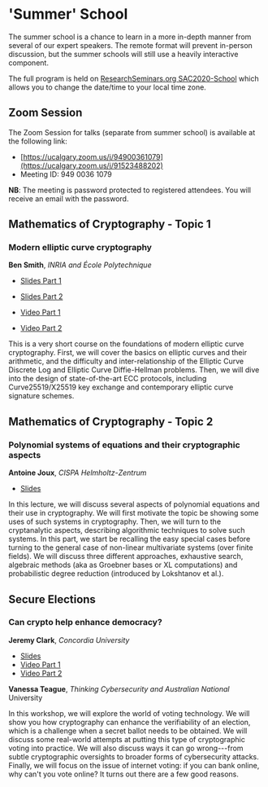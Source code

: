 # 'Summer' School

The summer school is a chance to learn in a more in-depth manner from several of our expert speakers. The remote format will prevent in-person discussion, but the summer schools will still use a heavily interactive component.

The full program is held on [ResearchSeminars.org SAC2020-School](https://researchseminars.org/seminar/SAC2020-School) which allows you to change the date/time to your local time zone.

## Zoom Session

The Zoom Session for talks (separate from summer school) is available at the following link:

* [https://ucalgary.zoom.us/j/94900361079](https://ucalgary.zoom.us/j/91523488202)
* Meeting ID: 949 0036 1079

**NB**: The meeting is password protected to registered attendees. You will receive an email with the password.


## Mathematics of Cryptography - Topic 1

### Modern elliptic curve cryptography

**Ben Smith**,  *INRIA and École Polytechnique*

* [Slides Part 1](\files\slides\SAC-Summer-Smith-ECC-1.pdf)
* [Slides Part 2](\files\slides\SAC-Summer-Smith-ECC-2.pdf)

* [Video Part 1](https://www.youtube.com/watch?v=0Vm31gijGvg)
* [Video Part 2](https://www.youtube.com/watch?v=WF3MvCYCYBk)

This is a very short course on the foundations of modern elliptic curve
cryptography.  First, we will cover the basics on elliptic curves and
their arithmetic, and the difficulty and inter-relationship of the
Elliptic Curve Discrete Log and Elliptic Curve Diffie-Hellman problems.
Then, we will dive into the design of state-of-the-art ECC protocols,
including Curve25519/X25519 key exchange and contemporary elliptic curve
signature schemes.

## Mathematics of Cryptography - Topic 2

### Polynomial systems of equations and their cryptographic aspects

**Antoine Joux**,  *CISPA Helmholtz-Zentrum*

* [Slides](\files\slides\SAC-Summer-Joux.pdf)

In this lecture, we will discuss several aspects of polynomial equations and their use in cryptography. We will first motivate the topic be showing some uses of such systems in cryptography. Then, we will turn to the cryptanalytic aspects, describing algorithmic techniques to solve such systems. In this part, we start be recalling the easy special cases before turning to the general case of non-linear multivariate systems (over finite fields). We will discuss three different approaches, exhaustive search, algebraic methods (aka as Groebner bases or XL computations) and probabilistic degree reduction (introduced by Lokshtanov et al.).

## Secure Elections

### Can crypto help enhance democracy?

**Jeremy Clark**, *Concordia University*

* [Slides](\files\slides\SAC-Summer-Clark-1.pdf)
* [Video Part 1](https://www.youtube.com/watch?v=ENyplEGhgZ0)
* [Video Part 2](https://www.youtube.com/watch?v=YdpzMD2tK-s)

**Vanessa Teague**,  *Thinking Cybersecurity and Australian National* University 

In this workshop, we will explore the world of voting technology. We will show you how cryptography can enhance the verifiability of an election, which is a challenge when a secret ballot needs to be obtained. We will discuss some real-world attempts at putting this type of cryptographic voting into practice. We will also discuss ways it can go wrong---from subtle cryptographic oversights to broader forms of cybersecurity attacks. Finally, we will focus on the issue of internet voting: if you can bank online, why can't you vote online? It turns out there are a few good reasons.
